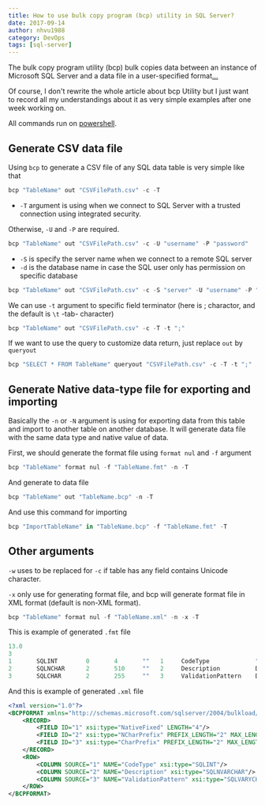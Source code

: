```yaml
---
title: How to use bulk copy program (bcp) utility in SQL Server?
date: 2017-09-14
author: nhvu1988
category: DevOps
tags: [sql-server]
---
```


The bulk copy program utility (bcp) bulk copies data between an instance of Microsoft SQL Server and a data file in a user-specified format[...](https://docs.microsoft.com/en-us/sql/tools/bcp-utility)

Of course, I don't rewrite the whole article about bcp Utility but I just want to record all my understandings about it as very simple examples after one week working on.

All commands run on [powershell](https://msdn.microsoft.com/powershell).

## Generate CSV data file

Using `bcp` to generate a CSV file of any SQL data table is very simple like that

```powershell
bcp "TableName" out "CSVFilePath.csv" -c -T
```

- `-T` argument is using when we connect to SQL Server with a trusted connection using integrated security.

Otherwise, `-U` and `-P` are required.

```powershell
bcp "TableName" out "CSVFilePath.csv" -c -U "username" -P "password"
```

- `-S` is specify the server name when we connect to a remote SQL server
- `-d` is the database name in case the SQL user only has permission on specific database

```powershell
bcp "TableName" out "CSVFilePath.csv" -c -S "server" -U "username" -P "password" -d "database"
```

We can use `-t` argument to specific field terminator (here is ; charactor, and the default is `\t` -tab- character)

```powershell
bcp "TableName" out "CSVFilePath.csv" -c -T -t ";"
```

If we want to use the query to customize data return, just replace `out` by `queryout`

```powershell
bcp "SELECT * FROM TableName" queryout "CSVFilePath.csv" -c -T -t ";"
```

## Generate Native data-type file for exporting and importing

Basically the ``-n`` or ``-N`` argument is using for exporting data from this table and import to another table on another database. It will generate data file with the same data type and native value of data.

First, we should generate the format file using ``format nul`` and ``-f`` argument

```powershell
bcp "TableName" format nul -f "TableName.fmt" -n -T
```

And generate to data file

```powershell
bcp "TableName" out "TableName.bcp" -n -T
```

And use this command for importing

```powershell
bcp "ImportTableName" in "TableName.bcp" -f "TableName.fmt" -T
```

## Other arguments

`-w` uses to be replaced for `-c` if table has any field contains Unicode character.

`-x` only use for generating format file, and bcp will generate format file in XML format (default is non-XML format).

```powershell
bcp "TableName" format nul -f "TableName.xml" -n -x -T
```

This is example of generated `.fmt` file

```powershell
13.0
3
1       SQLINT        0       4       ""   1     CodeType             ""
2       SQLNCHAR      2       510     ""   2     Description          Danish_Norwegian_CI_AI
3       SQLCHAR       2       255     ""   3     ValidationPattern    Danish_Norwegian_CI_AI
```

And this is example of generated `.xml` file

```xml
<?xml version="1.0"?>
<BCPFORMAT xmlns="http://schemas.microsoft.com/sqlserver/2004/bulkload/format" xmlns:xsi="http://www.w3.org/2001/XMLSchema-instance">
    <RECORD>
        <FIELD ID="1" xsi:type="NativeFixed" LENGTH="4"/>
        <FIELD ID="2" xsi:type="NCharPrefix" PREFIX_LENGTH="2" MAX_LENGTH="510" COLLATION="Danish_Norwegian_CI_AI"/>
        <FIELD ID="3" xsi:type="CharPrefix" PREFIX_LENGTH="2" MAX_LENGTH="255" COLLATION="Danish_Norwegian_CI_AI"/>
    </RECORD>
    <ROW>
        <COLUMN SOURCE="1" NAME="CodeType" xsi:type="SQLINT"/>
        <COLUMN SOURCE="2" NAME="Description" xsi:type="SQLNVARCHAR"/>
        <COLUMN SOURCE="3" NAME="ValidationPattern" xsi:type="SQLVARYCHAR"/>
    </ROW>
</BCPFORMAT>
```
